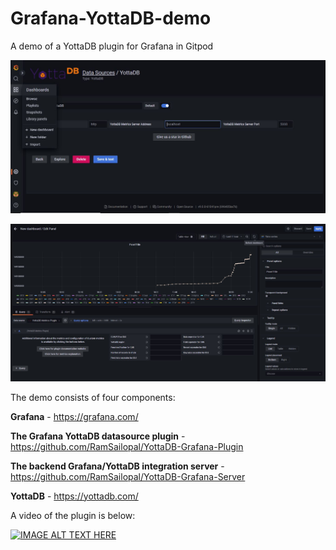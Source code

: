 # Grafana-YottaDB-demo

A demo of a YottaDB plugin for Grafana in Gitpod

![Alt text](data-source.JPG?raw=true "Data Source")

![Alt text](Grafana-SET.JPG?raw=true "SET metric")

The demo consists of four components:

**Grafana** - https://grafana.com/

**The Grafana YottaDB datasource plugin** - https://github.com/RamSailopal/YottaDB-Grafana-Plugin

**The backend Grafana/YottaDB integration server** - https://github.com/RamSailopal/YottaDB-Grafana-Server

**YottaDB** - https://yottadb.com/

A video of the plugin is below:

[![IMAGE ALT TEXT HERE](https://img.youtube.com/vi/sUF-Hgsrkiw/0.jpg)](https://www.youtube.com/watch?v=sUF-Hgsrkiw)
